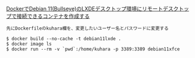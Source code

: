 [DockerでDebian 11(Bullseye)のLXDEデスクトップ環境にリモートデスクトップで接続できるコンテナを作成する](http://serverarekore.blogspot.com/2022/02/dockerdebian-11bullseyelxde.html)

```
先にDockerfileのkuhara欄を、変更したいユーザー名とパスワードに変更する

$ docker build --no-cache -t debian11lxde .
$ docker image ls
$ docker run --rm -v `pwd`:/home/kuhara -p 3389:3389 debian11xfce
```